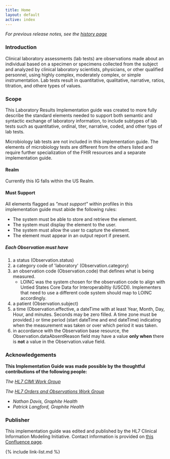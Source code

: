 ```yaml
---
title: Home
layout: default
active: index
---
```


_For previous release notes, see the [history page](history.html)_

### Introduction

Clinical laboratory assessments (lab tests) are observations made about an individual based on a specimen or specimens collected from the subject and analyzed by clinical laboratory scientists, physicians, or other qualified personnel, using highly complex, moderately complex, or simple instrumentation.  Lab tests result in quantitative, qualitative, narrative, ratios, titration, and othere types of values.

### Scope

This Laboratory Results Implementation guide was created to more fully describe the standard elements needed to support both semantic and syntactic exchange of laboratory information, to include subtypes of lab tests such as quantitative, ordinal, titer, narrative, coded, and other typs of lab tests.

Microbiology lab tests are not included in this implementation guide.  The elements of microbiology tests are different from the others listed and require further specialization of the FHIR resources and a separate implementation guide.

#### Realm

Currently this IG falls within the US Realm.

#### Must Support

All elements flagged as *"must support"* within profiles in this implementation guide must abide the following rules:

* The system must be able to store and retrieve the element.
* The system must display the element to the user.
* The system must allow the user to capture the element.
* The element must appear in an output report if present.

##### Each Observation must have

1. a status (Observation.status)
2. a category code of 'laboratory' (Observation.category)
3. an observation code (Observation.code) that defines what is being measured.
    * LOINC was the system chosen for the observation code to align with Untied States Core Data for Interoperabiltiy (USCDI). Implementers that need to use a different code system should map to LOINC accordingly.
4. a patient (Observation.subject)
5. a time (Observation.effective, a dateTime with at least Year, Month, Day, Hour, and minutes. Seconds may be zero filled.  A time zone must be provided.) or time period (start dateTime and end dateTime) indicating when the measurement was taken or over which period it was taken.
6. in accordance with the Observation base resource, the Observation.dataAbsentReason field may have a value **only when** there is **not** a value in the Observation.value field.

### Acknowledgements

**This Implementation Guide was made possible by the thoughtful contributions of the following people:**

*The [HL7 CIMI Work Group](https://confluence.hl7.org/display/CIMI/Clinical+Information+Modeling+Initiative)*

*The [HL7 Orders and Observations Work Group](https://confluence.hl7.org/display/OO/Orders+and+Observations)*

* *Nathan Davis, Graphite Health*
* *Patrick Langford, Graphite Health*

### Publisher

This implementation guide was edited and published by the HL7 Clinical Information Modeling Initiative.  Contact information is provided on [this Confluence page](https://confluence.hl7.org/display/CIMI/Clinical+Information+Modeling+Initiative).

{% include link-list.md %}